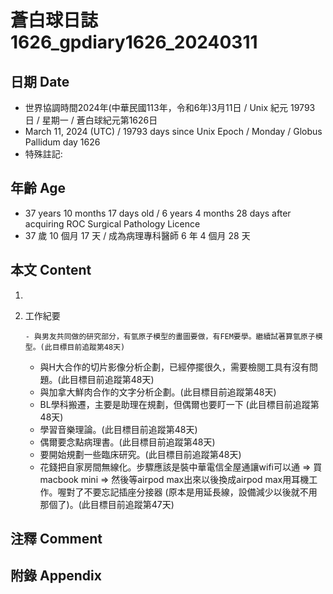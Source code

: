 [_metadata_:encoding]: - "utf-8"
[_metadata_:language]: - "zh-Hant-TW"
[_metadata_:fileformat]: - "markdown"
[_metadata_:MIME_type]: - "text/plain"
[_metadata_:markdown_version]: - "commonmark version 0.30"
[_metadata_:markdown_spec]: - "https://spec.commonmark.org/0.30/"

# 蒼白球日誌1626_gpdiary1626_20240311 #

## 日期 Date ##

* 世界協調時間2024年(中華民國113年，令和6年)3月11日 / Unix 紀元 19793 日 / 星期一 / 蒼白球紀元第1626日
* March 11, 2024 (UTC) / 19793 days since Unix Epoch / Monday / Globus Pallidum day 1626
* 特殊註記:

## 年齡 Age ##

* 37 years 10 months 17 days old / 6 years 4 months 28 days after acquiring ROC Surgical Pathology Licence
* 37 歲 10 個月 17 天 / 成為病理專科醫師 6 年 4 個月 28 天

## 本文 Content ##

1. 

    
2. 工作紀要

       - 與男友共同做的研究部分，有氫原子模型的畫圖要做，有FEM要學。繼續試著算氫原子模型。(此目標目前追蹤第48天)
   - 與H大合作的切片影像分析企劃，已經停擺很久，需要檢閱工具有沒有問題。(此目標目前追蹤第48天)
   - 與加拿大鮮肉合作的文字分析企劃。(此目標目前追蹤第48天)
   - BL學科搬遷，主要是助理在規劃，但偶爾也要盯一下 (此目標目前追蹤第48天)
   - 學習音樂理論。(此目標目前追蹤第48天)
   - 偶爾要念點病理書。(此目標目前追蹤第48天)
   - 要開始規劃一些臨床研究。(此目標目前追蹤第48天)
   - 花錢把自家房間無線化。步驟應該是裝中華電信全屋通讓wifi可以通 => 買macbook mini => 然後等airpod max出來以後換成airpod max用耳機工作。喔對了不要忘記插座分接器 (原本是用延長線，設備減少以後就不用那個了)。(此目標目前追蹤第47天)


## 注釋 Comment ##


## 附錄 Appendix ##


